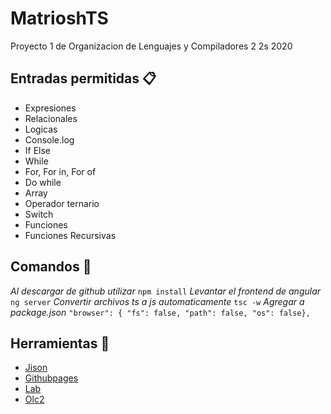 # MatrioshTS
Proyecto 1 de Organizacion de Lenguajes y Compiladores 2 2s 2020

## Entradas permitidas 📋
* Expresiones 
* Relacionales
* Logicas
* Console.log
* If Else
* While
* For, For in, For of
* Do while
* Array
* Operador ternario
* Switch 
* Funciones
* Funciones Recursivas

## Comandos 🔧
_Al descargar de github utilizar_
```npm install```
_Levantar el frontend de angular_
```ng server```
_Convertir archivos ts a js automaticamente_
```tsc -w```
_Agregar a package.json_
```"browser": { "fs": false, "path": false, "os": false},```
## Herramientas 🔧
* [Jison](https://zaa.ch/jison/)
* [Githubpages](https://medium.com/tech-insights/how-to-deploy-angular-apps-to-github-pages-gh-pages-896c4e10f9b4)
* [Lab](https://www.notion.so/Github-Pages-b7ee023c66654ad1961945fa0f51c4ef)
* [Olc2](https://www.notion.so/Organizaci-n-de-Lenguajes-y-Compiladores-2-c1e5ca91ddab45019020d26d6048bbc0)
